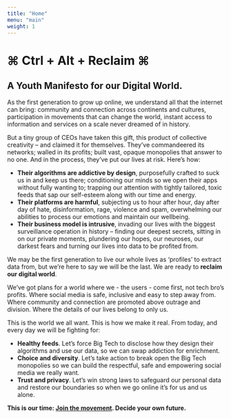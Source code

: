 ```yaml
---
title: "Home"
menu: "main"
weight: 1
---
```


# ⌘ Ctrl + Alt + Reclaim ⌘
## A Youth Manifesto for our Digital World.

As the first generation to grow up online, we understand all that the internet can bring: community and connection across continents and cultures, participation in movements that can change the world, instant access to information and services on a scale never dreamed of in history.

But a tiny group of CEOs have taken this gift, this product of collective creativity – and claimed it for themselves. They’ve commandeered its networks; walled in its profits; built vast, opaque monopolies that answer to no one. And in the process, they’ve put our lives at risk. Here’s how: 

- **Their algorithms are addictive by design**, purposefully crafted to suck us in and keep us there; conditioning our minds so we open their apps without fully wanting to; trapping our attention with tightly tailored, toxic feeds that sap our self-esteem along with our time and energy.
- **Their platforms are harmful**, subjecting us to hour after hour, day after day of hate, disinformation, rage, violence and spam, overwhelming our abilities to process our emotions and maintain our wellbeing.
- **Their business model is intrusive**, invading our lives with the biggest surveillance operation in history – finding our deepest secrets, sitting in on our private moments, plundering our hopes, our neuroses, our darkest fears and turning our lives into data to be profited from.

We may be the first generation to live our whole lives as ‘profiles’ to extract data from, but we’re here to say we will be the last. We are ready to **reclaim our digital world**. 

We’ve got plans for a world where we - the users - come first, not tech bro’s profits. Where social media is safe, inclusive and easy to step away from. Where community and connection are promoted above outrage and division. Where the details of our lives belong to only us.

This is the world we all want. This is how we make it real. From today, and every day we will be fighting for:

- **Healthy feeds**. Let’s force Big Tech to disclose how they design their algorithms and use our data, so we can swap addiction for enrichment.
- **Choice and diversity**. Let’s take action to break open the Big Tech monopolies so we can build the respectful, safe and empowering social media we really want.
- **Trust and privacy**. Let’s win strong laws to safeguard our personal data and restore our boundaries so when we go online it’s for us and us alone. 

**This is our time: [Join the movement](https://cryptpad.fr/form/#/2/form/view/YFfJSjooyYEtp6cdcjpcYWddXet+r29hdTgROpBgeq4/). Decide your own future.**
